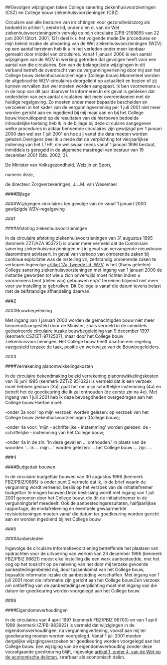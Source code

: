 <meta http-equiv='Content-Type' content='text/html; charset=utf-8' />

##Gevolgen wijzigingen taken College sanering ziekenhuisvoorzieningen (CSZ) en College bouw ziekenhuisvoorzieningen (CBZ)

Circulaire aan alle besturen van inrichtingen voor gezondheidszorg als bedoeld in artikel 1, eerste lid, onder c en d, van de Wet ziekenhuisvoorzieningenIn vervolg op mijn circulaire Z/PB-2169855 van 22 juni 2001 (Stcrt. 2001, 121) deel ik u het volgende mede.De procedures en mijn beleid inzake de uitvoering van de Wet ziekenhuisvoorzieningen (WZV) op een aantal terreinen heb ik u in het verleden onder meer kenbaar gemaakt door middel van circulaires. Vanaf 1 januari 2000 is een aantal wijzigingen van de WZV in werking getreden dat gevolgen heeft voor een aantal van die circulaires. Een van de belangrijkste wijzigingen in dit verband betreft de overdracht van de vergunningverlening door mij aan het College bouw ziekenhuisvoorzieningen (College bouw).Momenteel worden de uitgebrachte WZV-circulaires doorgelicht op actualiteit en bezien of zij kunnen vervallen dan wel moeten worden aangepast. Ik ben voornemens u in de loop van dit jaar daarover te informeren.In elk geval is gebleken dat onderdelen van een aantal circulaires niet meer overeenkomen met de huidige regelgeving. Zo moeten onder meer bepaalde bescheiden en verzoeken in het kader van de vergunningverlening per 1 juli 2001 niet meer worden gericht aan en ingediend bij mij maar aan en bij het College bouw.Vooruitlopend op de resultaten van de hierboven bedoelde inhoudelijke toetsing heb ik in de bijlage bij deze circulaire aangegeven welke procedures in aldaar benoemde circulaires zijn gewijzigd per 1 januari 2000 dan wel per 1 juli 2001 en hoe zij vanaf die data moeten worden gelezen.Overigens deel ik u mede dat de verplichting tot vierjaarlijkse indiening van het LTHP, die weliswaar reeds vanaf 1 januari 1996 bestaat, inmiddels is geregeld in de algemene maatregel van bestuur van 19 december 2001 (Stb. 2002, 3). 

De 
Minister van Volksgezondheid, Welzijn en Sport,

namens deze, 

de 
directeur Zorgverzekeringen,
J.L.M. van Wesemael   

####Bijlage

####Wijzigingen circulaires ten gevolge van de vanaf 1 januari 2000 gewijzigde WZV-regelgeving

###1 

####Afstoting ziekenhuisvoorzieningen

In de circulaire afstoting ziekenhuisvoorzieningen van 31 augustus 1995 (kenmerk ZZT/AZA 953721) is onder meer vermeld dat de Commissie sanering ziekenhuisvoorzieningen mij in geval van vervangende nieuwbouw daaromtrent adviseert. In geval van verkoop van onroerende zaken bij continue exploitatie was de instelling vrij zelfstandig onroerende zaken te verkopen.Ingevolge [artikel 17a, tweede lid, WZV](../../../../../../../../../../wet/wet/ziekenhuisvoorzieningen/BWBR0002753/README.md), is het (thans geheten) College sanering ziekenhuisvoorzieningen met ingang van 1 januari 2000 de instantie geworden tot wie u zich onverwijld moet richten indien u voornemens bent (delen van) gebouwen en/of terreinen blijvend niet meer voor uw instelling te gebruiken. Dit College is vanaf die datum tevens belast met de zelfstandige afhandeling daarvan. 

###2 

####Bouwbegeleiding

Met ingang van 1 januari 2000 worden de gemachtigden bouw niet meer benoemd/aangesteld door de Minister, zoals vermeld in de inmiddels geëxpireerde circulaire inzake bouwbegeleiding van 9 december 1997 (kenmerk CSZ/ZT-9712507), maar door het College bouw ziekenhuisvoorzieningen. Het College bouw heeft daartoe een regeling vastgesteld terzake de taak, positie en werkwijze van de Bouwbegeleiders. 

###3 

####Verrekening planontwikkelingskosten

In de circulaire bekendmaking beleid verrekening planontwikkelingskosten van 16 juni 1995 (kenmerk ZZT/Z 951622) is vermeld dat ik een verzoek moet hebben gedaan (3a), gaat het om mijn schriftelijke instemming (4a) en betreft het de goedkeuring die ik zal onthouden (de eerste zin na 4e). Met ingang van 1 juli 2001 heb ik deze bevoegdheden overgedragen aan het College bouw.Hiertoe moet:

-onder 3a voor 'op mijn verzoek' worden gelezen: op verzoek van het College bouw ziekenhuisvoorzieningen (College bouw);

-onder 4a voor: 'mijn - schriftelijke - instemming' worden gelezen: de - schriftelijke - instemming van het College bouw;

-onder 4a in de zin: 'In deze gevallen ... onthouden.' in plaats van de woorden '... ik ... mijn ...' worden gelezen: ... het College bouw ... zijn ....

###4 

####Budgettair bouwen

In de circulaire budgettair bouwen van 30 augustus 1996 (kenmerk FBZ/PBIZ/9685) is onder punt 2 vermeld dat ik, in de brief waarin de vergunning wordt verleend, beslis op het verzoek van de initiatiefnemer budgettair te mogen bouwen.Deze beslissing wordt met ingang van 1 juli 2001 genomen door het College bouw, die dit de initiatiefnemer in de vergunningbrief meedeelt. Ook de aanbestedingsresultaten, halfjaarlijkse rapportage, de eindafrekening en eventuele gewaarmerkte revisietekeningen moeten vanaf die datum ter goedkeuring worden gericht aan en worden ingediend bij het College bouw. 

###5 

####Aanbesteden

Ingevolge de circulaire informatievoorziening betreffende het plaatsen van opdrachten voor de uitvoering van werken van 23 december 1996 (kenmerk FBZ/PBIZ 96621) moest elke instelling die een werk aanbesteedde, met het oog op het toezicht op de naleving van het door mij terzake gevoerde aanbestedingenbeleid mij, door tussenkomst van het College bouw, bepaalde informatie inzake de aanbesteding verschaffen. Met ingang van 1 juli 2001 moet die informatie zijn gericht aan het College bouw.Een verzoek om ontheffing van de aanbestedingsverplichting moet met ingang van die datum ter goedkeuring worden voorgelegd aan het College bouw. 

###6 

####Eigendomsverhoudingen

In de circulaires van 4 april 1997 (kenmerk FBZ/PBIZ 96700) en van 1 april 1999 (kenmerk (Z/PB-983922) is vermeld dat wijzigingen in de eigendomsverhoudingen, ná vergunningverlening, vooraf aan mij ter goedkeuring moeten worden voorgelegd. Vanaf 1 juli 2001 moeten dergelijke wijzigingsverzoeken ter goedkeuring worden voorgelegd aan het College bouw. Een wijziging van de eigendomsverhouding zonder deze voorafgaande goedkeuring blijft, ingevolge [artikel 1, onder 4, van de Wet op de economische delicten](../../../../../../../../../../wet/wet/op/de/economische/delicten/BWBR0002063/README.md), strafbaar als economisch delict.

